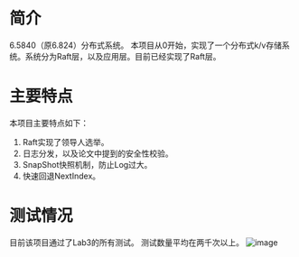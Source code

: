 <!--

    Licensed to the Apache Software Foundation (ASF) under one
    or more contributor license agreements.  See the NOTICE file
    distributed with this work for additional information
    regarding copyright ownership.  The ASF licenses this file
    to you under the Apache License, Version 2.0 (the
    "License"); you may not use this file except in compliance
    with the License.  You may obtain a copy of the License at
    
        http://www.apache.org/licenses/LICENSE-2.0
    
    Unless required by applicable law or agreed to in writing,
    software distributed under the License is distributed on an
    "AS IS" BASIS, WITHOUT WARRANTIES OR CONDITIONS OF ANY
    KIND, either express or implied.  See the License for the
    specific language governing permissions and limitations
    under the License.

-->
# 简介
6.5840（原6.824）分布式系统。
本项目从0开始，实现了一个分布式k/v存储系统。系统分为Raft层，以及应用层。目前已经实现了Raft层。

# 主要特点
本项目主要特点如下：
1. Raft实现了领导人选举。
2. 日志分发，以及论文中提到的安全性校验。
3. SnapShot快照机制，防止Log过大。
4. 快速回退NextIndex。

# 测试情况
目前该项目通过了Lab3的所有测试。
测试数量平均在两千次以上。
![image](https://github.com/jieqiyue/6.5840/assets/53082256/8ab55eec-cf38-4f58-8801-cb3756a9b5a1)
